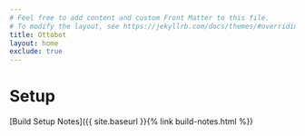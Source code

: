 ```yaml
---
# Feel free to add content and custom Front Matter to this file.
# To modify the layout, see https://jekyllrb.com/docs/themes/#overriding-theme-defaults
title: Ottobot
layout: home
exclude: true
---
```


# Setup
[Build Setup Notes]({{ site.baseurl }}{% link build-notes.html %})  


